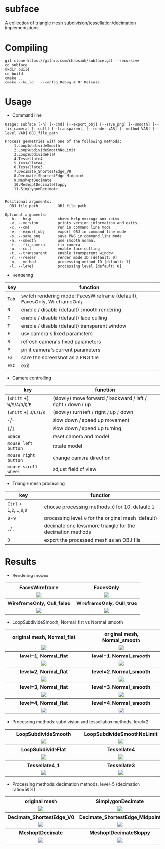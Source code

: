# subface

A collection of triangle mesh subdivision/tessellation/decimation implementations.

# Compiling

```
git clone https://github.com/chaosink/subface.git --recursive
cd subface
mkdir build
cd build
cmake ..
cmake --build . --config Debug # Or Release
```

# Usage

* Command line

```
Usage: subface [-h] [--cmd] [--export_obj] [--save_png] [--smooth] [--fix_camera] [--cull] [--transparent] [--render VAR] [--method VAR] [--level VAR] OBJ_file_path

Process geometries with one of the following methods:
    1.LoopSubdivideSmooth
    2.LoopSubdivideSmoothNoLimit
    3.LoopSubdivideFlat
    4.Tessellate4
    5.Tessellate4_1
    6.Tessellate3
    7.Decimate_ShortestEdge_V0
    8.Decimate_ShortestEdge_Midpoint
    9.MeshoptDecimate
    10.MeshoptDecimateSloppy
    11.SimplygonDecimate


Positional arguments:
  OBJ_file_path         OBJ file path

Optional arguments:
  -h, --help            shows help message and exits
  -v, --version         prints version information and exits
  -c, --cmd             run in command line mode
  -e, --export_obj      export OBJ in command line mode
  -s, --save_png        save PNG in command line mode
  -n, --smooth          use smooth normal
  -f, --fix_camera      fix camera
  -u, --cull            enable face culling
  -t, --transparent     enable transparent window
  -r, --render          render mode ID [default: 0]
  -m, --method          processing method ID [default: 1]
  -l, --level           processing level [default: 0]
```

* Rendering

key | function
-|-
`Tab` | switch rendering mode: FacesWireframe (default), FacesOnly, WireframeOnly
`N` | enable / disable (default) smooth rendering
`C` | enable / disable (default) face culling
`T` | enable / disable (default) transparent window
`F` | use camera's fixed parameters
`R` | refresh camera's fixed parameters
`P` | print camera's current parameters
`F2` | save the screenshot as a PNG file
`ESC` | exit

* Camera controlling

key | function
-|-
(`Shift` +) `W`/`S`/`A`/`D`/`Q`/`E` | (slowly) move forward / backward / left / right / down / up
(`Shift` +) `J`/`L`/`I`/`K` | (slowly) turn left / right / up / down
`-`/`=` | slow down / speed up movement
`[`/`]` | slow down / speed up turning
`Space` | reset camera and model
`mouse left button` | rotate model
`mouse right button` | change camera direction
`mouse scroll wheel` | adjust field of view

* Triangle mesh processing

key | function
-|-
`Ctrl` + `1`,`2`,...,`9`,`0` | choose processing methods, `0` for 10, default: `1`
`0`-`9` | processing level, `0` for the original mesh (default)
`,`/`.` | decimate one less/more triangle for the decimation methods
`O` | export the processed mesh as an OBJ file

# Results

* Rendering modes

<table>
	<!-- FacesWireframe, FacesOnly -->
	<tr align="center">
		<th width="50%">
			FacesWireframe
		</th>
		<th width="50%">
			FacesOnly
		</th>
	</tr>
	<tr align="center">
		<td>
			<img src="result/LoopSubdivideSmooth(level=n)/suzanne.origin.Normal_flat.FacesWireframe.Cull_true.png"></img>
		</td>
		<td>
			<img src="result/rendering_modes/suzanne.origin.Normal_flat.FacesOnly.Cull_true.png"></img>
		</td>
	</tr>
	<!-- WireframeOnly with face culling, WireframeOnly without face culling -->
	<tr align="center">
		<th>
			WireframeOnly, Cull_false
		</th>
		<th>
			WireframeOnly, Cull_true
		</th>
	</tr>
	<tr align="center">
		<td>
			<img src="result/rendering_modes/suzanne.origin.Normal_flat.WireframeOnly.Cull_false.png"></img>
		</td>
		<td>
			<img src="result/rendering_modes/suzanne.origin.Normal_flat.WireframeOnly.Cull_true.png"></img>
		</td>
	</tr>
</table>

* LoopSubdivideSmooth, Normal_flat vs Normal_smooth

<table>
	<!-- original mesh -->
	<tr align="center">
		<th width="50%">
			original mesh, Normal_flat
		</th>
		<th width="50%">
			original mesh, Normal_smooth
		</th>
	</tr>
	<tr align="center">
		<td>
			<img src="result/LoopSubdivideSmooth(level=n)/suzanne.origin.Normal_flat.FacesWireframe.Cull_true.png"></img>
		</td>
		<td>
			<img src="result/LoopSubdivideSmooth(level=n)/suzanne.origin.Normal_smooth.FacesWireframe.Cull_true.png"></img>
		</td>
	</tr>
	<!-- level=1 -->
	<tr align="center">
		<th>
			level=1, Normal_flat
		</th>
		<th>
			level=1, Normal_smooth
		</th>
	</tr>
	<tr align="center">
		<td>
			<img src="result/LoopSubdivideSmooth(level=n)/suzanne.LoopSubdivideSmooth(level=1).Normal_flat.FacesWireframe.Cull_true.png"></img>
		</td>
		<td>
			<img src="result/LoopSubdivideSmooth(level=n)/suzanne.LoopSubdivideSmooth(level=1).Normal_smooth.FacesWireframe.Cull_true.png"></img>
		</td>
	</tr>
	<!-- level=2 -->
	<tr align="center">
		<th>
			level=2, Normal_flat
		</th>
		<th>
			level=2, Normal_smooth
		</th>
	</tr>
	<tr align="center">
		<td>
			<img src="result/LoopSubdivideSmooth(level=n)/suzanne.LoopSubdivideSmooth(level=2).Normal_flat.FacesWireframe.Cull_true.png"></img>
		</td>
		<td>
			<img src="result/LoopSubdivideSmooth(level=n)/suzanne.LoopSubdivideSmooth(level=2).Normal_smooth.FacesWireframe.Cull_true.png"></img>
		</td>
	</tr>
	<!-- level=3 -->
	<tr align="center">
		<th>
			level=3, Normal_flat
		</th>
		<th>
			level=3, Normal_smooth
		</th>
	</tr>
	<tr align="center">
		<td>
			<img src="result/LoopSubdivideSmooth(level=n)/suzanne.LoopSubdivideSmooth(level=3).Normal_flat.FacesWireframe.Cull_true.png"></img>
		</td>
		<td>
			<img src="result/LoopSubdivideSmooth(level=n)/suzanne.LoopSubdivideSmooth(level=3).Normal_smooth.FacesWireframe.Cull_true.png"></img>
		</td>
	</tr>
	<!-- level=4 -->
	<tr align="center">
		<th>
			level=4, Normal_flat
		</th>
		<th>
			level=4, Normal_smooth
		</th>
	</tr>
	<tr align="center">
		<td>
			<img src="result/LoopSubdivideSmooth(level=n)/suzanne.LoopSubdivideSmooth(level=4).Normal_flat.FacesWireframe.Cull_true.png"></img>
		</td>
		<td>
			<img src="result/LoopSubdivideSmooth(level=n)/suzanne.LoopSubdivideSmooth(level=4).Normal_smooth.FacesWireframe.Cull_true.png"></img>
		</td>
	</tr>
</table>

* Processing methods: subdivision and tessellation methods, level=2

<table>
	<tr align="center">
		<th width="50%">
			LoopSubdivideSmooth
		</th>
		<th width="50%">
			LoopSubdivideSmoothNoLimit
		</th>
	</tr>
	<tr align="center">
		<td>
			<img src="result/processing_methods/suzanne.LoopSubdivideSmooth(level=2).Normal_flat.FacesWireframe.Cull_false.png"></img>
		</td>
		<td>
			<img src="result/processing_methods/suzanne.LoopSubdivideSmoothNoLimit(level=2).Normal_flat.FacesWireframe.Cull_false.png"></img>
		</td>
	</tr>
	<tr align="center">
		<th>
			LoopSubdivideFlat
		</th>
		<th>
			Tessellate4
		</th>
	</tr>
	<tr align="center">
		<td>
			<img src="result/processing_methods/suzanne.LoopSubdivideFlat(level=2).Normal_flat.FacesWireframe.Cull_false.png"></img>
		</td>
		<td>
			<img src="result/processing_methods/suzanne.Tessellate4(level=2).Normal_flat.FacesWireframe.Cull_false.png"></img>
		</td>
	</tr>
	<tr align="center">
		<th>
			Tessellate4_1
		</th>
		<th>
			Tessellate3
		</th>
	</tr>
	<tr align="center">
		<td>
			<img src="result/processing_methods/suzanne.Tessellate4_1(level=2).Normal_flat.FacesWireframe.Cull_false.png"></img>
		</td>
		<td>
			<img src="result/processing_methods/suzanne.Tessellate3(level=2).Normal_flat.FacesWireframe.Cull_false.png"></img>
		</td>
	</tr>
</table>

* Processing methods: decimation methods, level=5 (decimation ratio=50%)

<table>
	<tr align="center">
		<th width="50%">
			original mesh
		</th>
		<th width="50%">
			SimplygonDecimate
		</th>
	</tr>
	<tr align="center">
		<td>
			<img src="result/LoopSubdivideSmooth(level=n)/suzanne.origin.Normal_flat.FacesWireframe.Cull_true.png"></img>
		</td>
		<td>
			<img src="result/processing_methods/suzanne.SimplygonDecimate(level=5).Normal_flat.FacesWireframe.Cull_false.png"></img>
		</td>
	</tr>
	<tr align="center">
		<th>
			Decimate_ShortestEdge_V0
		</th>
		<th>
			Decimate_ShortestEdge_Midpoint
		</th>
	</tr>
	<tr align="center">
		<td>
			<img src="result/processing_methods/suzanne.Decimate_ShortestEdge_V0(level=5).Normal_flat.FacesWireframe.Cull_false.png"></img>
		</td>
		<td>
			<img src="result/processing_methods/suzanne.Decimate_ShortestEdge_Midpoint(level=5).Normal_flat.FacesWireframe.Cull_false.png"></img>
		</td>
	</tr>
	<tr align="center">
		<th>
			MeshoptDecimate
		</th>
		<th>
			MeshoptDecimateSloppy
		</th>
	</tr>
	<tr align="center">
		<td>
			<img src="result/processing_methods/suzanne.MeshoptDecimate(level=5).Normal_flat.FacesWireframe.Cull_false.png"></img>
		</td>
		<td>
			<img src="result/processing_methods/suzanne.MeshoptDecimateSloppy(level=5).Normal_flat.FacesWireframe.Cull_false.png"></img>
		</td>
	</tr>
</table>
